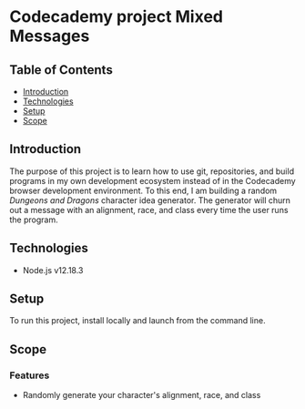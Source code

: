 # Codecademy project Mixed Messages

## Table of Contents  
* [Introduction](#introduction)
* [Technologies](#technologies)
* [Setup](#setup)
* [Scope](#scope)

## Introduction

The purpose of this project is to learn how to use git, repositories, and build programs in my own development ecosystem instead of in the Codecademy browser development environment. To this end, I am building a random *Dungeons and Dragons* character idea generator. The generator will churn out a message with an alignment, race, and class every time the user runs the program.

## Technologies

* Node.js v12.18.3

## Setup

To run this project, install locally and launch from the command line.

## Scope

### Features

* Randomly generate your character's alignment, race, and class